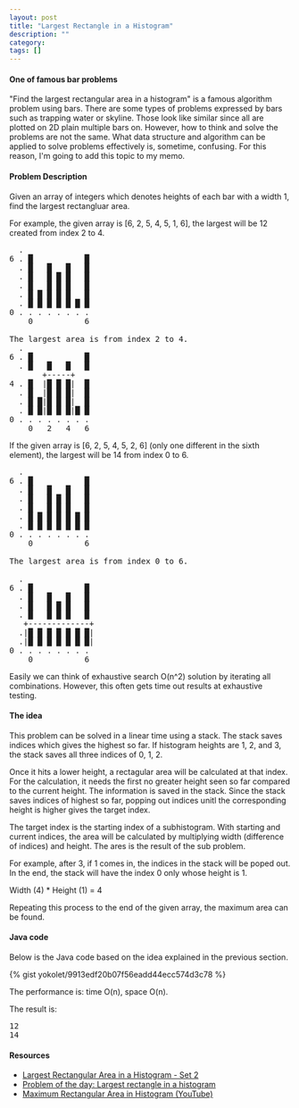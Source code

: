 ```yaml
---
layout: post
title: "Largest Rectangle in a Histogram"
description: ""
category: 
tags: []
---
```


#### One of famous bar problems ####

"Find the largest rectangular area in a histogram" is a famous algorithm
problem using bars.
There are some types of problems expressed by bars such as trapping water or skyline.
Those look like similar since all are plotted on 2D plain multiple bars on.
However, how to think and solve the problems are not the same.
What data structure and algorithm can be applied to solve problems effectively is,
sometime, confusing. For this reason, I'm going to add this topic to my memo.


#### Problem Description ####

Given an array of integers which denotes heights of each bar with a width 1,
find the largest rectangluar area.

For example, the given array is [6, 2, 5, 4, 5, 1, 6], the largest will be
12 created from index 2 to 4.

<pre>
  .
6 . █           █ 
  . █   █   █   █ 
  . █   █ █ █   █ 
  . █   █ █ █   █ 
  . █ █ █ █ █   █ 
  . █ █ █ █ █ █ █ 
0 . . . . . . . .
    0           6

The largest area is from index 2 to 4.
  .
6 . █           █ 
  . █   █   █   █ 
       +-----+
4 . █  |█ █ █|  █ 
  . █  |█ █ █|  █ 
  . █ █|█ █ █|  █ 
  . █ █|█ █ █|█ █ 
0 . . . . . . . .
    0   2   4   6
</pre>

If the given array is [6, 2, 5, 4, 5, 2, 6] (only one different in the sixth element),
the largest will be 14 from index 0 to 6.

<pre>
  .
6 . █           █ 
  . █   █   █   █ 
  . █   █ █ █   █ 
  . █   █ █ █   █ 
  . █ █ █ █ █ █ █ 
  . █ █ █ █ █ █ █ 
0 . . . . . . . .
    0           6

The largest area is from index 0 to 6.

  .
6 . █           █ 
  . █   █   █   █ 
  . █   █ █ █   █ 
  . █   █ █ █   █ 
   +-------------+
  .|█ █ █ █ █ █ █|
  .|█ █ █ █ █ █ █|
0 . . . . . . . .
    0           6
</pre>

Easily we can think of exhaustive search O(n^2) solution by iterating all combinations.
However, this often gets time out results at exhaustive testing.


#### The idea ####

This problem can be solved in a linear time using a stack.
The stack saves indices which gives the highest so far.
If histogram heights are 1, 2, and 3, the stack saves all three indices of 0, 1, 2.

Once it hits a lower height, a rectagular area will be calculated at that index.
For the calculation, it needs the first no greater height seen so far compared to the current height.
The information is saved in the stack.
Since the stack saves indices of highest so far,
popping out indices unitl the corresponding height is higher gives the target index.

The target index is the starting index of a subhistogram.
With starting and current indices, the area will be calculated by multiplying width (difference of indices) and height.
The ares is the result of the sub problem.

For example, after 3, if 1 comes in, the indices in the stack will be poped out.
In the end, the stack will have the index 0 only whose height is 1.

Width (4) * Height (1) = 4

Repeating this process to the end of the given array, the maximum area can be found.


#### Java code ####

Below is the Java code based on the idea explained in the previous section.

{% gist yokolet/9913edf20b07f56eadd44ecc574d3c78 %}

The performance is: time O(n), space O(n).

The result is:

<pre>
12
14
</pre>



#### Resources ####

- [Largest Rectangular Area in a Histogram - Set 2](http://www.geeksforgeeks.org/largest-rectangle-under-histogram/)
- [Problem of the day: Largest rectangle in a histogram](https://kartikkukreja.wordpress.com/2016/10/22/problem-of-the-day-largest-rectangle-in-a-histogram/)
- [Maximum Rectangular Area in Histogram (YouTube)](https://youtu.be/ZmnqCZp9bBs)

